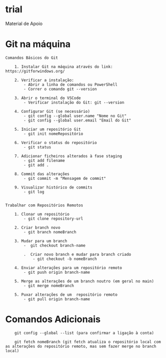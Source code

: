 # trial

Material de Apoio

# Git na máquina

	Comandos Básicos do Git

		1. Instalar Git na máquina através do link: https://gitforwindows.org/

		2. Verificar a instalação:
			- Abrir a linha de comandos ou PowerShell
			- Correr o comando git --version
			
		3. Abrir o terminal do VSCode
			- Verificar instalação do Git: git --version
	
		4. Configurar Git (se necessário)
			- git config --global user.name "Nome no Git"
			- git config --global user.email "Email do Git"
	
		5. Iniciar um repositório Git
			- git init nomeRepositório
	
		6. Verificar o status do repositório
			- git status
			
		7. Adicionar ficheiros alterados à fase staging
			- git add filename
			- git add .
			
		8. Commit das alterações	
			- git commit -m "Mensagem de commit"
		
		9. Visualizar histórico de commits
			- git log
		
	
	Trabalhar com Repositórios Remotos
	
		1. Clonar um repositório
			- git clone repository-url
			
		2. Criar branch novo
			- git branch nomeBranch
			
		3. Mudar para um branch 
			-  git checkout branch-name
		
			.  Criar novo branch e mudar para branch criado
				- git checkout -b nomeBranch
				
		4. Enviar alterações para um repositório remoto
			- git push origin branch-name
			
		5. Merge as alterações de um branch noutro (em geral no main)
			- git merge nomeBranch
			
		5. Puxar alterações de um  repositório remoto
			- git pull origin branch-name


# Comandos Adicionais
		
		git config --global --list (para confirmar a ligação à conta)
		
		git fetch nomeBranch (git fetch atualiza o repositório local com as alterações do repositório remoto, mas sem fazer merge no branch local)
		
